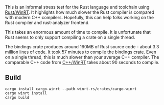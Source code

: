 This is an informal stress test for the Rust language and toolchain using [Rust/WinRT](https://github.com/microsoft/winrt-rs). It highlights how much slower the Rust compiler is compared with modern C++ compilers. Hopefully, this can help folks working on the Rust compiler and rust-analyzer frontend.

This takes an enormous amount of time to compile. It is unfortunate that Rust seems to only support compiling a crate on a single thread.

The bindings crate produces around 160MB of Rust source code - about 3.3 million lines of code. It took 57 minutes to compile the bindings crate. Even on a single thread, this is much slower than your average C++ compiler. The comparable C++ code from [C++/WinRT](https://github.com/microsoft/cppwinrt) takes about 90 seconds to compile.


## Build
```
cargo install cargo-winrt --path winrt-rs/crates/cargo-winrt
cargo winrt install 
cargo build
```
